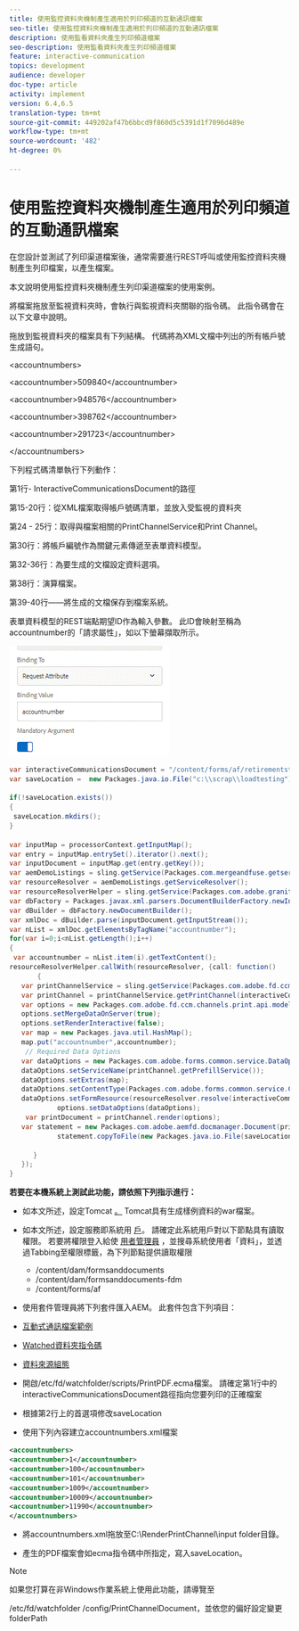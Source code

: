 ```yaml
---
title: 使用監控資料夾機制產生適用於列印頻道的互動通訊檔案
seo-title: 使用監控資料夾機制產生適用於列印頻道的互動通訊檔案
description: 使用監看資料夾產生列印頻道檔案
seo-description: 使用監看資料夾產生列印頻道檔案
feature: interactive-communication
topics: development
audience: developer
doc-type: article
activity: implement
version: 6.4,6.5
translation-type: tm+mt
source-git-commit: 449202af47b6bbcd9f860d5c5391d1f7096d489e
workflow-type: tm+mt
source-wordcount: '482'
ht-degree: 0%

---
```



# 使用監控資料夾機制產生適用於列印頻道的互動通訊檔案

在您設計並測試了列印渠道檔案後，通常需要進行REST呼叫或使用監控資料夾機制產生列印檔案，以產生檔案。

本文說明使用監控資料夾機制產生列印渠道檔案的使用案例。

將檔案拖放至監視資料夾時，會執行與監視資料夾關聯的指令碼。 此指令碼會在以下文章中說明。

拖放到監視資料夾的檔案具有下列結構。 代碼將為XML文檔中列出的所有帳戶號生成語句。

&lt;accountnumbers>

&lt;accountnumber>509840&lt;/accountnumber>

&lt;accountnumber>948576&lt;/accountnumber>

&lt;accountnumber>398762&lt;/accountnumber>

&lt;accountnumber>291723&lt;/accountnumber>

&lt;/accountnumbers>

下列程式碼清單執行下列動作：

第1行- InteractiveCommunicationsDocument的路徑

第15-20行：從XML檔案取得帳戶號碼清單，並放入受監視的資料夾

第24 - 25行：取得與檔案相關的PrintChannelService和Print Channel。

第30行：將帳戶編號作為關鍵元素傳遞至表單資料模型。

第32-36行：為要生成的文檔設定資料選項。

第38行：演算檔案。

第39-40行——將生成的文檔保存到檔案系統。

表單資料模型的REST端點期望ID作為輸入參數。 此ID會映射至稱為accountnumber的「請求屬性」，如以下螢幕擷取所示。

![請求屬性](assets/requestattributeprintchannel.gif)

```java
var interactiveCommunicationsDocument = "/content/forms/af/retirementstatementprint/channels/print/";
var saveLocation =  new Packages.java.io.File("c:\\scrap\\loadtesting");

if(!saveLocation.exists())
{
 saveLocation.mkdirs();
}

var inputMap = processorContext.getInputMap();
var entry = inputMap.entrySet().iterator().next();
var inputDocument = inputMap.get(entry.getKey());
var aemDemoListings = sling.getService(Packages.com.mergeandfuse.getserviceuserresolver.GetResolver);
var resourceResolver = aemDemoListings.getServiceResolver();
var resourceResolverHelper = sling.getService(Packages.com.adobe.granite.resourceresolverhelper.ResourceResolverHelper);
var dbFactory = Packages.javax.xml.parsers.DocumentBuilderFactory.newInstance();
var dBuilder = dbFactory.newDocumentBuilder();
var xmlDoc = dBuilder.parse(inputDocument.getInputStream());
var nList = xmlDoc.getElementsByTagName("accountnumber");
for(var i=0;i<nList.getLength();i++)
{
 var accountnumber = nList.item(i).getTextContent();
resourceResolverHelper.callWith(resourceResolver, {call: function()
       {
   var printChannelService = sling.getService(Packages.com.adobe.fd.ccm.channels.print.api.service.PrintChannelService);
   var printChannel = printChannelService.getPrintChannel(interactiveCommunicationsDocument);
   var options = new Packages.com.adobe.fd.ccm.channels.print.api.model.PrintChannelRenderOptions();
   options.setMergeDataOnServer(true);
   options.setRenderInteractive(false);
   var map = new Packages.java.util.HashMap();
   map.put("accountnumber",accountnumber);
    // Required Data Options
   var dataOptions = new Packages.com.adobe.forms.common.service.DataOptions(); 
   dataOptions.setServiceName(printChannel.getPrefillService()); 
   dataOptions.setExtras(map); 
   dataOptions.setContentType(Packages.com.adobe.forms.common.service.ContentType.JSON);
   dataOptions.setFormResource(resourceResolver.resolve(interactiveCommunicationsDocument));
            options.setDataOptions(dataOptions); 
    var printDocument = printChannel.render(options);
   var statement = new Packages.com.adobe.aemfd.docmanager.Document(printDocument.getInputStream());
            statement.copyToFile(new Packages.java.io.File(saveLocation+"\\"+accountnumber+".pdf"));

      }
   });
}
```


**若要在本機系統上測試此功能，請依照下列指示進行：**

* 如本文所述，設定Tomcat [。](/help/forms/ic-print-channel-tutorial/set-up-tomcat.md) Tomcat具有生成樣例資料的war檔案。
* 如本文所述，設定服務即系統用 [戶](/help/forms/adaptive-forms/service-user-tutorial-develop.md)。
請確定此系統用戶對以下節點具有讀取權限。 若要將權限登入給使 [用者管理員](https://localhost:4502/useradmin) ，並搜尋系統使用者「資料」，並透過Tabbing至權限標籤，為下列節點提供讀取權限
   * /content/dam/formsanddocuments
   * /content/dam/formsanddocuments-fdm
   * /content/forms/af
* 使用套件管理員將下列套件匯入AEM。 此套件包含下列項目：


* [互動式通訊檔案範例](assets/retirementstatementprint.zip)
* [Watched資料夾指令碼](assets/printchanneldocumentusingwatchedfolder.zip)
* [資料來源組態](assets/datasource.zip)

* 開啟/etc/fd/watchfolder/scripts/PrintPDF.ecma檔案。 請確定第1行中的interactiveCommunicationsDocument路徑指向您要列印的正確檔案

* 根據第2行上的首選項修改saveLocation

* 使用下列內容建立accountnumbers.xml檔案

```xml
<accountnumbers>
<accountnumber>1</accountnumber>
<accountnumber>100</accountnumber>
<accountnumber>101</accountnumber>
<accountnumber>1009</accountnumber>
<accountnumber>10009</accountnumber>
<accountnumber>11990</accountnumber>
</accountnumbers>
```


* 將accountnumbers.xml拖放至C:\RenderPrintChannel\input folder目錄。

* 產生的PDF檔案會如ecma指令碼中所指定，寫入saveLocation。

>[!NOTE]
>
>如果您打算在非Windows作業系統上使用此功能，請導覽至
>
>/etc/fd/watchfolder /config/PrintChannelDocument，並依您的偏好設定變更folderPath

